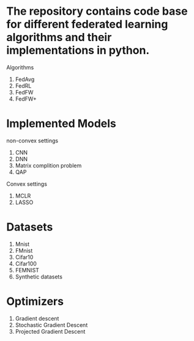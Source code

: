 # The repository contains code base for different federated learning algorithms and their implementations in python. 

Algorithms
1) FedAvg
2) FedRL 
3) FedFW
4) FedFW+

# Implemented Models
non-convex settings
1) CNN
2) DNN
3) Matrix complition problem
4) QAP

Convex settings
1) MCLR
2) LASSO


# Datasets
1) Mnist
2) FMnist
3) Cifar10
4) Cifar100 
5) FEMNIST 
4) Synthetic datasets 


# Optimizers

1) Gradient descent
2) Stochastic Gradient Descent
3) Projected Gradient Descent
